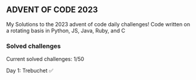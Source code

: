 ## ADVENT OF CODE 2023

My Solutions to the 2023 advent of code daily challenges! Code written on a rotating basis in Python, JS, Java, Ruby, and C


### Solved challenges

Current solved challenges: 1/50

Day 1: Trebuchet ✅

